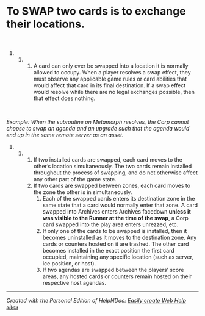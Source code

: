# To SWAP two cards is to exchange their locations.

&nbsp;

1. &nbsp;
   1. &nbsp;
      1. A card can only ever be swapped into a location it is normally allowed to occupy. When a player resolves a swap effect, they must observe any applicable game rules or card abilities that would affect that card in its final destination. If a swap effect would resolve while there are no legal exchanges possible, then that effect does nothing.

&nbsp;

*Example: When the subroutine on Metamorph resolves, the Corp cannot choose to swap an agenda and an upgrade such that the agenda would end up in the same remote server as an asset.*

1. &nbsp;
   1. &nbsp;
      1. If two installed cards are swapped, each card moves to the other’s location simultaneously. The two cards remain installed throughout the process of swapping, and do not otherwise affect any other part of the game state.
      1. If two cards are swapped between zones, each card moves to the zone the other is in simultaneously.
         1. Each of the swapped cards enters its destination zone in the same state that a card would normally enter that zone. A card swapped into Archives enters Archives facedown **unless it was visible to the Runner at the time of the swap**, a Corp card swapped into the play area enters unrezzed, etc.
         1. If only one of the cards to be swapped is installed, then it becomes uninstalled as it moves to the destination zone. Any cards or counters hosted on it are trashed. The other card becomes installed in the exact position the first card occupied, maintaining any specific location (such as server, ice position, or host).
         1. If two agendas are swapped between the players’ score areas, any hosted cards or counters remain hosted on their respective host agendas.

***
_Created with the Personal Edition of HelpNDoc: [Easily create Web Help sites](<https://www.helpndoc.com/feature-tour>)_
